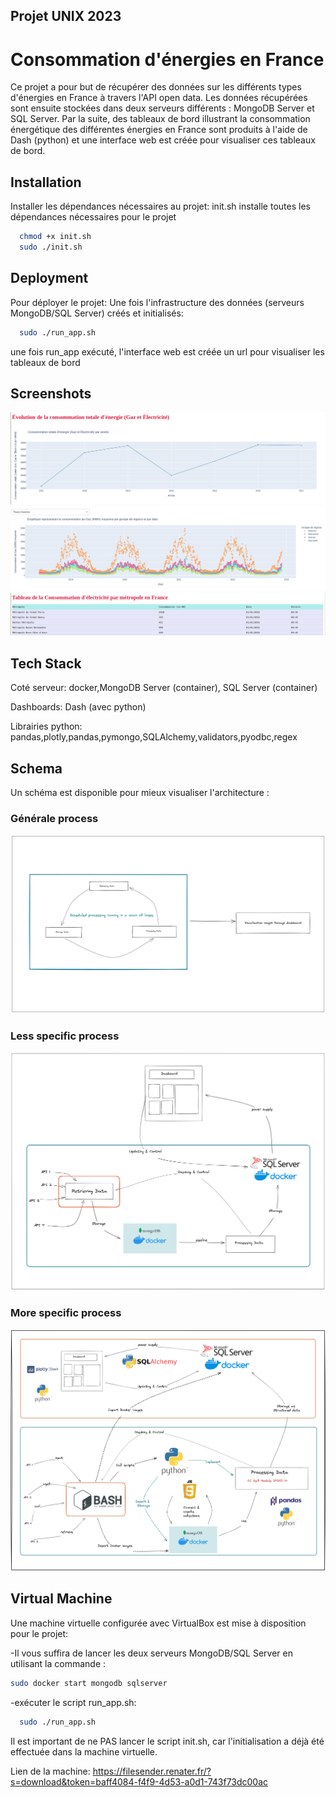 
## Projet UNIX 2023
# Consommation d'énergies en France

Ce projet a pour but de récupérer des données sur les différents types d'énergies en France à travers l'API open data. Les données récupérées sont ensuite stockées dans deux serveurs différents : MongoDB Server et SQL Server. Par la suite, des tableaux de bord illustrant la consommation énergétique des différentes énergies en France sont produits à l'aide de Dash (python) et une interface web est créée pour visualiser ces tableaux de bord.
## Installation

Installer les dépendances nécessaires au projet:
init.sh installe toutes les dépendances nécessaires pour le projet

```bash
  chmod +x init.sh
  sudo ./init.sh
```

## Deployment

Pour déployer le projet:
Une fois l'infrastructure des données (serveurs MongoDB/SQL Server) créés et initialisés:
```bash
  sudo ./run_app.sh
```
une fois run_app exécuté, l'interface web est créée un url pour visualiser les tableaux de bord


## Screenshots

![App Screenshot](documentation/img/dash_lineplt_ex.png)
![App Screenshot](documentation/img/dash_scatter_ex.png)
![App Screenshot](documentation/img/dash_tab_ex.png)


## Tech Stack
Coté serveur:
docker,MongoDB Server (container), SQL Server (container)

Dashboards:
Dash (avec python)

Librairies python:
pandas,plotly,pandas,pymongo,SQLAlchemy,validators,pyodbc,regex

## Schema
Un schéma est disponible pour mieux visualiser l'architecture :

### Générale process
![App Screenshot](documentation/schema/general_process.png)

### Less specific process
![App Screenshot](documentation/schema/specif_less.png)

### More specific process
![App Screenshot](documentation/schema/specif_more.png)

## Virtual Machine
Une machine virtuelle configurée avec VirtualBox est mise à disposition pour le projet:

-Il vous suffira de lancer les deux serveurs MongoDB/SQL Server en utilisant la commande :

```bash
sudo docker start mongodb sqlserver
```

-exécuter le script run_app.sh:

```bash
  sudo ./run_app.sh
```

Il est important de ne PAS lancer le script init.sh, car l'initialisation a déjà été effectuée dans la machine virtuelle.

Lien de la machine: https://filesender.renater.fr/?s=download&token=baff4084-f4f9-4d53-a0d1-743f73dc00ac



